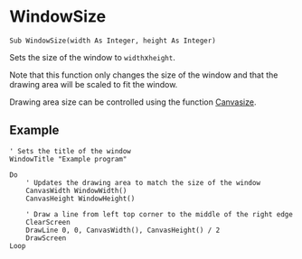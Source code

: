 <!--window-->
WindowSize
==========

```eppabasic
Sub WindowSize(width As Integer, height As Integer)
```

Sets the size of the window to `width`x`height`.

Note that this function only changes the size of the window
and that the drawing area will be scaled to fit the window.

Drawing area size can be controlled using the function [Canvasize](manual:canvassize).

Example
----------
```eppabasic
' Sets the title of the window
WindowTitle "Example program"

Do
    ' Updates the drawing area to match the size of the window
    CanvasWidth WindowWidth()
    CanvasHeight WindowHeight()

    ' Draw a line from left top corner to the middle of the right edge
    ClearScreen
    DrawLine 0, 0, CanvasWidth(), CanvasHeight() / 2
    DrawScreen
Loop
```

